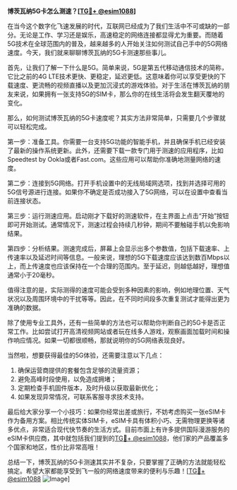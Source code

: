 **博茨瓦纳5G卡怎么测速？[[TG💪+ @esim1088](https://t.me/s/esim1088)]**

在当今这个数字化飞速发展的时代，互联网已经成为了我们生活中不可或缺的一部分。无论是工作、学习还是娱乐，高速稳定的网络连接都显得尤为重要。而随着5G技术在全球范围内的普及，越来越多的人开始关注如何测试自己手中的5G网络速度。今天，我们就来聊聊博茨瓦纳的5G卡测速那些事儿。

首先，让我们了解一下什么是5G。简单来说，5G是第五代移动通信技术的简称，它比之前的4G LTE技术更快、更稳定，延迟更低。这意味着你可以享受更快的下载速度、更流畅的视频直播以及更加沉浸式的游戏体验。对于生活在博茨瓦纳的朋友来说，如果拥有一张支持5G的SIM卡，那么你的在线生活将会发生翻天覆地的变化。

那么，如何测试博茨瓦纳的5G卡速度呢？其实方法非常简单，只需要几个步骤就可以轻松完成。

第一步：准备工具。你需要一台支持5G功能的智能手机，并且确保手机已经安装了最新的操作系统更新。此外，还需要下载一款专门用于测速的应用程序，比如Speedtest by Ookla或者Fast.com。这些应用可以帮助你准确地测量网络的速度。

第二步：连接到5G网络。打开手机设置中的无线局域网选项，找到并选择可用的5G信号源进行连接。如果你不确定是否成功接入了5G网络，可以在设置中查看当前连接状态。

第三步：运行测速应用。启动刚才下载好的测速软件，在主界面上点击“开始”按钮即可开始测试。通常情况下，测速过程会持续几秒钟，期间不要触碰手机以免影响结果。

第四步：分析结果。测速完成后，屏幕上会显示出多个参数值，包括下载速率、上传速率以及延迟时间等信息。一般来说，理想的5G下载速度应该达到数百Mbps以上，而上传速度也应该保持在一个合理的范围内。至于延迟，则越低越好，理想值通常小于20毫秒。

值得注意的是，实际测得的速度可能会受到多种因素的影响，例如地理位置、天气状况以及周围环境中的干扰等等。因此，在不同时间段多次重复测试才能得出更为准确的数据。

除了使用专业工具外，还有一些简单的方法也可以帮助你判断自己的5G卡是否正常工作。比如尝试打开高清视频网站或者玩在线多人游戏，观察画面加载时间和操作响应情况。如果一切都很顺畅，那就说明你的5G网络表现良好。

当然啦，想要获得最佳的5G体验，还需要注意以下几点：

1. 确保运营商提供的套餐包含足够的流量资源；
2. 避免高峰时段使用，以免造成拥堵；
3. 定期检查手机固件版本，及时升级以获取最新优化；
4. 如果发现异常情况，可联系客服寻求技术支持。

最后给大家分享一个小技巧：如果你经常出差或旅行，不妨考虑购买一张eSIM卡作为备用方案。相比传统实体SIM卡，eSIM卡具有体积小巧、无需物理更换等诸多优点，非常适合现代快节奏的生活方式。目前市面上有许多提供国际漫游服务的eSIM卡供应商，其中就包括我们提到的[TG💪+ @esim1088](https://t.me/s/esim1088)，他们家的产品覆盖多个国家和地区，性价比非常高哦！

总结一下，博茨瓦纳的5G卡测速其实并不复杂，只要掌握了正确的方法就能轻松搞定。希望大家都能享受到飞一般的网络速度带来的便利与乐趣！[[TG💪+ @esim1088](https://t.me/s/esim1088) ![Image](https://i.postimg.cc/4NQfJmqS/Snipaste-2025-05-13-00-14-12.png)]